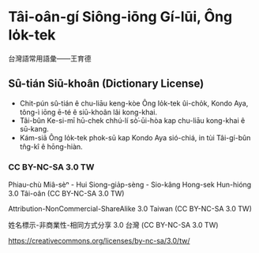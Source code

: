 # Tâi-oân-gí Siông-iōng Gí-lūi, Ông Io̍k-tek

台灣語常用語彙——王育德

## Sû-tián Siū-khoân (Dictionary License)

* Chit-pún sû-tián ê chu-liāu keng-kòe Ông Io̍k-tek ûi-cho̍k, Kondo Aya, tông-ì iōng ē-té ê siū-khoân lâi kong-khai.
* Tâi-bûn Ke-si-mī hū-chek chhú-lí sò͘-ūi-hòa kap chu-liāu kong-khai ê sū-kang.
* Kám-siā Ông Io̍k-tek phok-sū kap Kondo Aya sió-chiá, in tùi Tâi-gí-bûn tn̂g-kî ê hōng-hiàn.

### CC BY-NC-SA 3.0 TW

Phiau-chù Miâ-sèⁿ - Hui Siong-gia̍p-sèng - Sio-kâng Hong-sek Hun-hióng 3.0 Tâi-oân (CC BY-NC-SA 3.0 TW)

Attribution-NonCommercial-ShareAlike 3.0 Taiwan (CC BY-NC-SA 3.0 TW)

姓名標示-非商業性-相同方式分享 3.0 台灣 (CC BY-NC-SA 3.0 TW)

https://creativecommons.org/licenses/by-nc-sa/3.0/tw/
